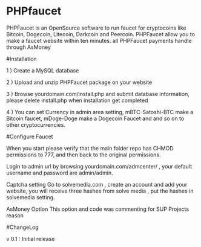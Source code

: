 # PHPfaucet 
PHPFaucet is an OpenSource software to run faucet for cryptocoins like Bitcoin, Dogecoin, Litecoin, Darkcoin and Peercoin. PHPFaucet allow you to make a faucet website within ten minutes. all PHPFaucet payments handle through AsMoney

[screenshot]: https://github.com/cesardanielhg/faucetphp/blob/master/screenshot.jpg


#Installation

1 ) Create a MySQL database

2 ) Upload and unzip PHPFaucet package on your website

3 ) Browse yourdomain.com/install.php and submit database information, please delete install.php when installation get completed

4 ) You can set Currency in admin area setting, mBTC-Satoshi-BTC make a Bitcoin faucet, mDoge-Doge make a Dogecoin Faucet and and so on to other cryptocurrencies.


#Configure Faucet

When you start please verify that the main folder repo has CHMOD permissions to 777, and then back to the original permissions.

Login to admin url by browsing yourdomain.com/admcenter/ , your default username and password are admin/admin.


Captcha setting
Go to solvemedia.com , create an account and add your website, you will receive three hashes from solve media , put the hashes in solvemedia setting.

AsMoney Option
This option and code was commenting for SUP Projects reason 

#ChangeLog

v 0.1 : Initial release
